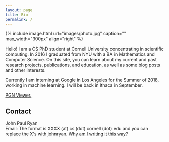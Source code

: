 ```yaml
---
layout: page
title: Bio
permalink: /
---
```


{% include image.html url="images/photo.jpg" caption="" max_width="300px" align="right" %}

Hello! I am a CS PhD student at Cornell University concentrating in scientific computing. In 2016 I graduated from NYU with a BA in Mathematics and Computer Science. On this site, you can learn about my current and past research projects, publications, and education, as well as some blog posts and other interests.  

Currently I am interning at Google in Los Angeles for the Summer of 2018, working in machine learning. I will be back in Ithaca in September.

[PGN Viewer.](/pgn-viewer)


## Contact

John Paul Ryan <br />
Email: The format is XXXX (at) cs (dot) cornell (dot) edu and you can replace the X's with johnryan. <a href="https://en.wikipedia.org/wiki/Email_address_harvesting" >Why am I writing it this way?</a>

